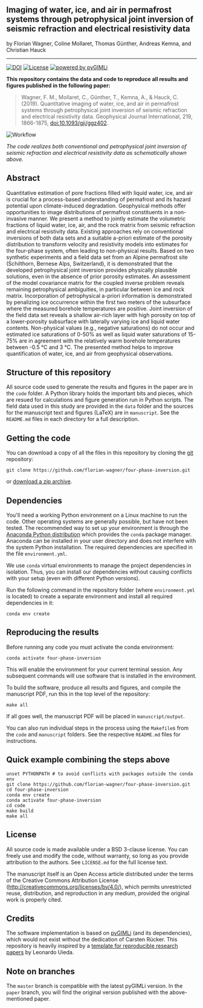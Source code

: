 ## Imaging of water, ice, and air in permafrost systems through petrophysical joint inversion of seismic refraction and electrical resistivity data

by Florian Wagner, Coline Mollaret, Thomas Günther, Andreas Kemna, and Christian Hauck

---

[![DOI](https://img.shields.io/badge/DOI-10.1093/gji/ggz402-orange)](https://doi.org/10.1093/gji/ggz402)
[![License](https://img.shields.io/badge/license-BSD-green)](LICENSE.md)
[![powered by pyGIMLi](https://img.shields.io/badge/powered%20by-pyGIMLi-informational?style=flat&logo=python&logoColor=white)](https://www.pygimli.org)

**This repository contains the data and code to reproduce all results and figures published in the following paper:**

> Wagner, F. M., Mollaret, C., Günther, T., Kemna, A., & Hauck, C. (2019). Quantitative imaging of water, ice, and air in permafrost systems through petrophysical joint inversion of seismic refraction and electrical resistivity data. Geophysical Journal International,  219, 1866-1875, [doi:10.1093/gji/ggz402](https://doi.org/10.1093/gji/ggz402).

![Workflow](schematic.svg)

*The code realizes both conventional and petrophysical joint inversion of seismic refraction and electrical resistivity data as schematically shown above.*

## Abstract

Quantitative estimation of pore fractions filled with liquid water, ice, and air
is crucial for a process-based understanding of permafrost and its hazard
potential upon climate-induced degradation. Geophysical methods offer
opportunities to image distributions of permafrost constituents in a
non-invasive manner. We present a method to jointly estimate the volumetric
fractions of liquid water, ice, air, and the rock matrix from seismic refraction
and electrical resistivity data. Existing approaches rely on conventional
inversions of both data sets and a suitable a-priori estimate of the porosity
distribution to transform velocity and resistivity models into estimates for the
four-phase system, often leading to non-physical results. Based on two synthetic
experiments and a field data set from an Alpine permafrost site (Schilthorn,
Bernese Alps, Switzerland), it is demonstrated that the developed petrophysical
joint inversion provides physically plausible solutions, even in the absence of
prior porosity estimates. An assessment of the model covariance matrix for the
coupled inverse problem reveals remaining petrophysical ambiguities, in
particular between ice and rock matrix. Incorporation of petrophysical a-priori
information is demonstrated by penalizing ice occurrence within the first two
meters of the subsurface where the measured borehole temperatures are positive.
Joint inversion of the field data set reveals a shallow air-rich layer with high
porosity on top of a lower-porosity subsurface with laterally varying ice and
liquid water contents. Non-physical values (e.g., negative saturations) do not
occur and estimated ice saturations of 0-50% as well as liquid water saturations
of 15-75% are in agreement with the relatively warm borehole temperatures
between -0.5 °C and 3 °C. The presented method helps to improve quantification
of water, ice, and air from geophysical observations.


## Structure of this repository

All source code used to generate the results and figures in the paper are in the
`code` folder. A Python library holds the important bits and pieces, which are
resued for calculations and figure generation run in Python scripts. The field
data used in this study are provided in the `data` folder and the sources for
the manuscript text and figures  (LaTeX) are in `manuscript`. See the
`README.md` files in each directory for a full description.

## Getting the code

You can download a copy of all the files in this repository by cloning the
[git](https://git-scm.com/) repository:

    git clone https://github.com/florian-wagner/four-phase-inversion.git

or [download a zip archive](https://github.com/florian-wagner/four-phase-inversion/archive/master.zip).

## Dependencies

You'll need a working Python environment on a Linux machine to run the code.
Other operating systems are generally possible, but have not been tested. The
recommended way to set up your environment is through the [Anaconda Python
distribution](https://www.anaconda.com/download/) which provides the `conda`
package manager. Anaconda can be installed in your user directory and does not
interfere with the system Python installation. The required dependencies are
specified in the file `environment.yml`.

We use `conda` virtual environments to manage the project dependencies in
isolation. Thus, you can install our dependencies without causing conflicts with
your setup (even with different Python versions).

Run the following command in the repository folder (where `environment.yml` is
located) to create a separate environment and install all required dependencies
in it:

    conda env create


## Reproducing the results

Before running any code you must activate the conda environment:

    conda activate four-phase-inversion

This will enable the environment for your current terminal session.
Any subsequent commands will use software that is installed in the environment.

To build the software, produce all results and figures, and compile
the manuscript PDF, run this in the top level of the repository:

    make all

If all goes well, the manuscript PDF will be placed in `manuscript/output`.

You can also run individual steps in the process using the `Makefile`s from the
`code` and `manuscript` folders. See the respective `README.md` files for
instructions.

## Quick example combining the steps above

    unset PYTHONPATH # to avoid conflicts with packages outside the conda env
    git clone https://github.com/florian-wagner/four-phase-inversion.git
    cd four-phase-inversion
    conda env create
    conda activate four-phase-inversion
    cd code
    make build
    make all

## License

All source code is made available under a BSD 3-clause license. You can freely
use and modify the code, without warranty, so long as you provide attribution
to the authors. See `LICENSE.md` for the full license text.

The manuscript itself is an Open Access article distributed under the terms of
the Creative Commons Attribution License
(http://creativecommons.org/licenses/by/4.0/), which permits unrestricted reuse,
distribution, and reproduction in any medium, provided the original work is
properly cited.

## Credits

The software implementation is based on [pyGIMLi](https://www.pygimli.org) (and
its dependencies), which would not exist without the dedication of Carsten
Rücker. This repository is heavily inspired by a [template for
reproducible research papers](https://www.leouieda.com/blog/paper-template.html)
by Leonardo Uieda.

## Note on branches
The `master` branch is compatible with the latest pyGIMLi version. In the `paper` branch, you will find the original version published with the above-mentioned paper.

